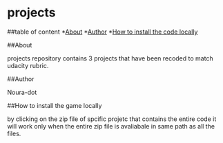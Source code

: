 # projects

##table of content
*[About](#about)
*[Author](#author)
*[How to install the code locally](#Howtoinstallthecodelocally)


##About

projects repository contains 3 projects that have been recoded to match udacity rubric. 

##Author

Noura-dot

##How to install the game locally

by clicking on the zip file of spcific projetc that contains the entire code it will work only when the entire zip file is avaliabale in same path as all the files.

